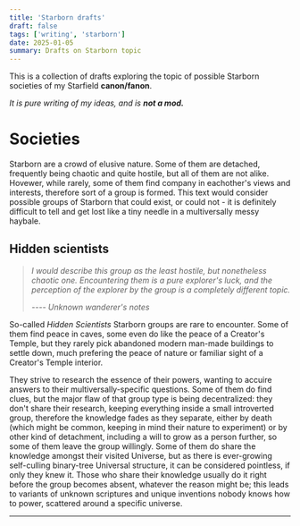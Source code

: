 ```yaml
---
title: 'Starborn drafts'
draft: false
tags: ['writing', 'starborn']
date: 2025-01-05
summary: Drafts on Starborn topic
---
```


This is a collection of drafts exploring the topic of possible Starborn societies of my Starfield **canon/fanon**.

*It is pure writing of my ideas, and is **not a mod.***

# Societies

Starborn are a crowd of elusive nature. Some of them are detached, frequently being chaotic and quite hostile, but all of them are not alike. Hovewer, while rarely, some of them find company in eachother's views and interests, therefore sort of a group is formed. This text would consider possible groups of Starborn that could exist, or could not - it is definitely difficult to tell and get lost like a tiny needle in a multiversally messy haybale.

## Hidden scientists
> 
> *I would describe this group as the least hostile, but nonetheless chaotic one. Encountering them is a pure explorer's luck, and the perception of the explorer by the group is a completely different topic.*
>
> *---- Unknown wanderer's notes*

So-called *Hidden Scientists* Starborn groups are rare to encounter. Some of them find peace in caves, some even do like the peace of a Creator's Temple, but they rarely pick abandoned modern man-made buildings to settle down, much prefering the peace of nature or familiar sight of a Creator's Temple interior.

They strive to research the essence of their powers, wanting to accuire answers to their multiversally-specific questions. Some of them do find clues, but the major flaw of that group type is being decentralized: they don't share their research, keeping everything inside a small introverted group, therefore the knowledge fades as they separate, either by death (which might be common, keeping in mind their nature to experiment) or by other kind of detachment, including a will to grow as a person further, so some of them leave the group willingly. Some of them do share the knowledge amongst their visited Universe, but as there is ever-growing self-culling binary-tree Universal structure, it can be considered pointless, if only they knew it. Those who share their knowledge usually do it right before the group becomes absent, whatever the reason might be; this leads to variants of unknown scriptures and unique inventions nobody knows how to power, scattered around a specific universe.

___
